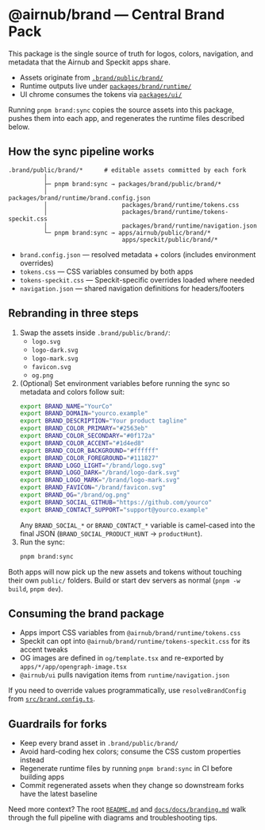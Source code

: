 # @airnub/brand — Central Brand Pack

This package is the single source of truth for logos, colors, navigation, and metadata that the Airnub and Speckit apps share.

- Assets originate from [`.brand/public/brand/`](../../.brand/public/brand/)
- Runtime outputs live under [`packages/brand/runtime/`](./runtime/)
- UI chrome consumes the tokens via [`packages/ui/`](../ui/)

Running `pnpm brand:sync` copies the source assets into this package, pushes them into each app, and regenerates the runtime files described below.

## How the sync pipeline works

```
.brand/public/brand/*      # editable assets committed by each fork
          │
          ├─ pnpm brand:sync → packages/brand/public/brand/*
          │                     packages/brand/runtime/brand.config.json
          │                     packages/brand/runtime/tokens.css
          │                     packages/brand/runtime/tokens-speckit.css
          │                     packages/brand/runtime/navigation.json
          └─ pnpm brand:sync → apps/airnub/public/brand/*
                                apps/speckit/public/brand/*
```

- `brand.config.json` — resolved metadata + colors (includes environment overrides)
- `tokens.css` — CSS variables consumed by both apps
- `tokens-speckit.css` — Speckit-specific overrides loaded where needed
- `navigation.json` — shared navigation definitions for headers/footers

## Rebranding in three steps

1. Swap the assets inside `.brand/public/brand/`:
   - `logo.svg`
   - `logo-dark.svg`
   - `logo-mark.svg`
   - `favicon.svg`
   - `og.png`
2. (Optional) Set environment variables before running the sync so metadata and colors follow suit:
   ```bash
   export BRAND_NAME="YourCo"
   export BRAND_DOMAIN="yourco.example"
   export BRAND_DESCRIPTION="Your product tagline"
   export BRAND_COLOR_PRIMARY="#2563eb"
   export BRAND_COLOR_SECONDARY="#0f172a"
   export BRAND_COLOR_ACCENT="#1d4ed8"
   export BRAND_COLOR_BACKGROUND="#ffffff"
   export BRAND_COLOR_FOREGROUND="#111827"
   export BRAND_LOGO_LIGHT="/brand/logo.svg"
   export BRAND_LOGO_DARK="/brand/logo-dark.svg"
   export BRAND_LOGO_MARK="/brand/logo-mark.svg"
   export BRAND_FAVICON="/brand/favicon.svg"
   export BRAND_OG="/brand/og.png"
   export BRAND_SOCIAL_GITHUB="https://github.com/yourco"
   export BRAND_CONTACT_SUPPORT="support@yourco.example"
   ```
   Any `BRAND_SOCIAL_*` or `BRAND_CONTACT_*` variable is camel-cased into the final JSON (`BRAND_SOCIAL_PRODUCT_HUNT` → `productHunt`).
3. Run the sync:
   ```bash
   pnpm brand:sync
   ```

Both apps will now pick up the new assets and tokens without touching their own `public/` folders. Build or start dev servers as normal (`pnpm -w build`, `pnpm dev`).

## Consuming the brand package

- Apps import CSS variables from `@airnub/brand/runtime/tokens.css`
- Speckit can opt into `@airnub/brand/runtime/tokens-speckit.css` for its accent tweaks
- OG images are defined in `og/template.tsx` and re-exported by `apps/*/app/opengraph-image.tsx`
- `@airnub/ui` pulls navigation items from `runtime/navigation.json`

If you need to override values programmatically, use `resolveBrandConfig` from [`src/brand.config.ts`](./src/brand.config.ts).

## Guardrails for forks

- Keep every brand asset in `.brand/public/brand/`
- Avoid hard-coding hex colors; consume the CSS custom properties instead
- Regenerate runtime files by running `pnpm brand:sync` in CI before building apps
- Commit regenerated assets when they change so downstream forks have the latest baseline

Need more context? The root [`README.md`](../../README.md#-branding--rebranding) and [`docs/docs/branding.md`](../../docs/docs/branding.md) walk through the full pipeline with diagrams and troubleshooting tips.
